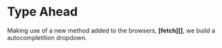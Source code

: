 # Type Ahead

Making use of a new method added to the browsers, **[fetch][]**,
we build a autocompletition dropdown.

